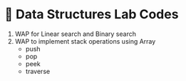 # 📘 Data Structures Lab Codes

1. WAP for Linear search and Binary search
2. WAP to implement stack operations using Array
    - push
    - pop
    - peek
    - traverse
